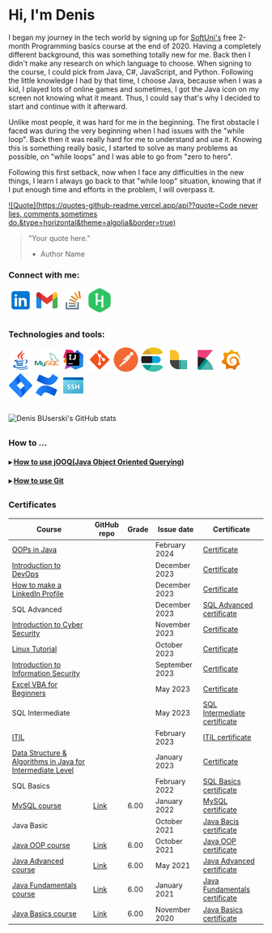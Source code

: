 # Hi, I'm Denis

I began my journey in the tech world by signing up for [SoftUni's](https://softuni.bg/) free 2-month Programming basics course at the end of 2020. Having a completely different background, this was something totally new for me. Back then I didn't make any research on which language to choose. When signing to the course, I could pick from Java, C#, JavaScript, and Python. Following the little knowledge I had by that time, I choose Java, because when I was a kid, I played lots of online games and sometimes, I got the Java icon on my screen not knowing what it meant. Thus, I could say that's why I decided to start and continue with it afterward. 

Unlike most people, it was hard for me in the beginning. The first obstacle I faced was during the very beginning when I had issues with the "while loop". Back then it was really hard for me to understand and use it. Knowing this is something really basic, I started to solve as many problems as possible, on "while loops" and I was able to go from "zero to hero". 

Following this first setback, now when I face any difficulties in the new things, I learn I always go back to that "while loop" situation, knowing that if I put enough time and efforts in the problem, I will overpass it.

[![Quote](https://quotes-github-readme.vercel.app/api??quote=Code never lies, comments sometimes do.&type=horizontal&theme=algolia&border=true)](Quote)

> "Your quote here."
> - Author Name

### Connect with me:

[![Linkedin](icons/linkedin-48x48.png)](https://www.linkedin.com/in/denis-buserski/)
[![Gmail](icons/gmail-48x48.png)](mailto:denis.buserski@gmail.com)
[![Stack Overflow](icons/stack-overflow-48x48.png)](https://stackoverflow.com/users/17831294/denis-buserski)
[![HackerRank](icons/hackerrank-48x48.png)](https://www.hackerrank.com/denis_buserski)
##


### Technologies and tools:

[![Java](icons/java-logo-48x48.png)](https://www.java.com/en/)
[![MySQL](icons/mysql-logo-48x48.png)](https://www.mysql.com/)
[![IntelliJ](icons/intellij-idea-48x48.png)](https://www.jetbrains.com/idea/)
[![Git](icons/git-48x48.png)](https://git-scm.com/)
[![Postman](icons/postman-48x48.png)](https://www.postman.com/)
[![Elastic-search](icons/elastic-search-48x48.png)](https://www.elastic.co/)
[![logstash](icons/logstash-48x48.png)](https://www.elastic.co/logstash)
[![Kibana](icons/kibana-48x48.png)](https://www.elastic.co/kibana)
[![Grafana](icons/grafana-48x48.png)](https://grafana.com/)
[![Jira](icons/jira-48x48.png)](https://www.atlassian.com/software/jira)
[![Confluence](icons/confluence-48x48.png)](https://www.atlassian.com/software/confluence)
[![SSH](icons/ssh-48x48.png)](https://en.wikipedia.org/wiki/Secure_Shell)
##


![Denis BUserski's GitHub stats](https://github-readme-stats.zohan.tech/api?username=denisbuserski&show_icons=true&theme=github_dark)
##


### How to ...

#### &rtrif; [How to use jOOQ(Java Object Oriented Querying)](https://github.com/DenisBuserski/jOOQ)
#### &rtrif; [How to use Git](https://github.com/DenisBuserski/Git)
##


### Certificates 

| Course        | GitHub repo | Grade | Issue date | Certificate |
| ------------- | ----------- | ----- | ---------- | ----------- |
| [OOPs in Java](https://www.mygreatlearning.com/academy/courses/7416999/31723#?utm_source=share_with_friends&gl_source=share_with_friends) | | | February 2024 | [Certificate](https://verify.mygreatlearning.com/verify/IUBNXJGH) |
| [Introduction to DevOps](https://www.mygreatlearning.com/academy/courses/7416999/38652#?utm_source=share_with_friends&gl_source=share_with_friends) | | | December 2023 | [Certificate](https://verify.mygreatlearning.com/verify/ZBXWAIAT) |
| [How to make a LinkedIn Profile](https://www.mygreatlearning.com/academy/courses/7416999/55465#?utm_source=share_with_friends&gl_source=share_with_friends) | | | December 2023 | [Certificate](https://verify.mygreatlearning.com/QDHNSIRZ) |
| SQL Advanced | | | December 2023 | [SQL Advanced certificate](https://www.hackerrank.com/certificates/95b644429c68)
| [Introduction to Cyber Security](https://www.mygreatlearning.com/academy/courses/7416999/12628#?utm_source=share_with_friends&gl_source=share_with_friends) | | | November 2023 | [Certificate](https://verify.mygreatlearning.com/verify/IDPYBIYJ) |
| [Linux Tutorial](https://www.mygreatlearning.com/academy/courses/7416999/52823#?utm_source=share_with_friends&gl_source=share_with_friends) | | | October 2023 | [Certificate](https://verify.mygreatlearning.com/verify/GGUSHIUK) |
| [Introduction to Information Security](https://www.mygreatlearning.com/academy/courses/7416999/11264#?utm_source=share_with_friends&gl_source=share_with_friends) | | | September 2023 | [Certificate](https://verify.mygreatlearning.com/verify/SOOJJIUR) |
| [Excel VBA for Beginners](https://www.mygreatlearning.com/academy/courses/7416999/88881#?utm_source=share_with_friends&gl_source=share_with_friends) | | | May 2023 | [Certificate](https://verify.mygreatlearning.com/verify/ROADMPFM) |
| SQL Intermediate | | | May 2023 | [SQL Intermediate certificate](https://www.hackerrank.com/certificates/2978528b6aea) | 
| [ITIL](https://www.peoplecert.org/browse-certifications/it-governance-and-service-management/ITIL-1/itil-4-foundation-2565) | | | February 2023 | [ITIL certificate](https://github.com/DenisBuserski/DenisBuserski/blob/main/certificates/ITIL-Certificate-February-2023.pdf) |
| [Data Structure & Algorithms in Java for Intermediate Level](https://www.mygreatlearning.com/academy/courses/7416999/39049#?utm_source=share_with_friends&gl_source=share_with_friends) | | | January 2023 | [Certificate](https://verify.mygreatlearning.com/verify/PZXZXKJI) |
| SQL Basics | | | February 2022 | [SQL Basics certificate](https://www.hackerrank.com/certificates/012185103a0d) |
| [MySQL course](https://softuni.bg/trainings/3602/mysql-january-2022) | [Link](https://github.com/DenisBuserski/SoftUni-MySQL) | 6.00 | January 2022 | [MySQL certificate](https://softuni.bg/certificates/details/123474/63ee1aa3) |
| Java Basic | | | October 2021 | [Java Bacis certificate](https://www.hackerrank.com/certificates/9e6912d6219d) |
| [Java OOP course](https://softuni.bg/trainings/3346/java-oop-june-2021) | [Link](https://github.com/DenisBuserski/SoftUni-Java-OOP) | 6.00 | October 2021 | [Java OOP certificate](https://softuni.bg/certificates/details/122281/0cba66a4) |
| [Java Advanced course](https://softuni.bg/trainings/3345/java-advanced-may-2021) | [Link](https://github.com/DenisBuserski/SoftUni-Java-Advanced) | 6.00 | May 2021 | [Java Advanced certificate](https://softuni.bg/certificates/details/112328/579bc148) |
| [Java Fundamentals course](https://softuni.bg/trainings/3212/java-fundamentals-january-2021) | [Link](https://github.com/DenisBuserski/SoftUni-Programming-Fundamentals-Java) | 6.00 | January 2021 | [Java Fundamentals certificate](https://softuni.bg/certificates/details/103432/147a8d10) |
| [Java Basics course](https://softuni.bg/trainings/3063/programming-basics-with-java-september-2020) | [Link](https://github.com/DenisBuserski/SoftUni-Programming-Basics-Java) | 6.00 | November 2020 | [Java Basics certificate](https://softuni.bg/certificates/details/93759/e23b453a) |



















 
 

